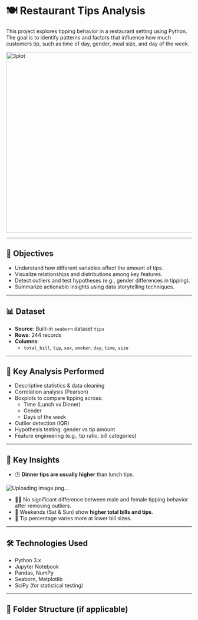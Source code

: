 # 🍽️ Restaurant Tips Analysis

This project explores tipping behavior in a restaurant setting using Python. The goal is to identify patterns and factors that influence how much customers tip, such as time of day, gender, meal size, and day of the week.

<img width="1790" height="490" alt="3plot" src="https://github.com/user-attachments/assets/f2cfafcf-d79a-4e85-a8b5-95b242dc2ab6" />

---

## 🎯 Objectives

- Understand how different variables affect the amount of tips.
- Visualize relationships and distributions among key features.
- Detect outliers and test hypotheses (e.g., gender differences in tipping).
- Summarize actionable insights using data storytelling techniques.

---

## 📊 Dataset

- **Source**: Built-in `seaborn` dataset `tips`
- **Rows**: 244 records
- **Columns**:
  - `total_bill`, `tip`, `sex`, `smoker`, `day`, `time`, `size`

---

## 🧪 Key Analysis Performed

- Descriptive statistics & data cleaning
- Correlation analysis (Pearson)
- Boxplots to compare tipping across:
  - Time (Lunch vs Dinner)
  - Gender
  - Days of the week
- Outlier detection (IQR)
- Hypothesis testing: gender vs tip amount
- Feature engineering (e.g., tip ratio, bill categories)

---

## 📍 Key Insights

- 🕒 **Dinner tips are usually higher** than lunch tips.

![Uploading image.png…]()

  
- 👩‍🦰 No significant difference between male and female tipping behavior after removing outliers.
- 📅 Weekends (Sat & Sun) show **higher total bills and tips**.
- 💸 Tip percentage varies more at lower bill sizes.

---

## 🛠️ Technologies Used

- Python 3.x
- Jupyter Notebook
- Pandas, NumPy
- Seaborn, Matplotlib
- SciPy (for statistical testing)

---

## 📁 Folder Structure (if applicable)


